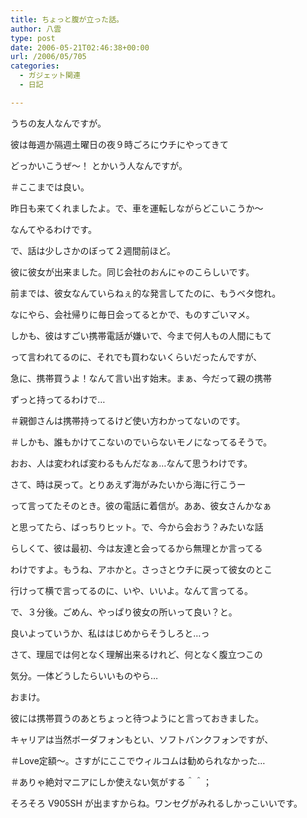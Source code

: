 ```yaml
---
title: ちょっと腹が立った話。
author: 八雲
type: post
date: 2006-05-21T02:46:38+00:00
url: /2006/05/705
categories:
  - ガジェット関連
  - 日記

---
```

うちの友人なんですが。
  
彼は毎週か隔週土曜日の夜９時ごろにウチにやってきて
  
どっかいこうぜ～！ とかいう人なんですが。
  
＃ここまでは良い。

昨日も来てくれましたよ。で、車を運転しながらどこいこうか～
  
なんてやるわけです。

で、話は少しさかのぼって２週間前ほど。
  
彼に彼女が出来ました。同じ会社のおんにゃのこらしいです。
  
前までは、彼女なんていらねぇ的な発言してたのに、もうベタ惚れ。
  
なにやら、会社帰りに毎日会ってるとかで、ものすごいマメ。
  
しかも、彼はすごい携帯電話が嫌いで、今まで何人もの人間にもて
  
って言われてるのに、それでも買わないくらいだったんですが、
  
急に、携帯買うよ！なんて言い出す始末。まぁ、今だって親の携帯
  
ずっと持ってるわけで…
  
＃親御さんは携帯持ってるけど使い方わかってないのです。
  
＃しかも、誰もかけてこないのでいらないモノになってるそうで。
  
おお、人は変われば変わるもんだなぁ…なんて思うわけです。

さて、時は戻って。とりあえず海がみたいから海に行こうー
  
って言ってたそのとき。彼の電話に着信が。ああ、彼女さんかなぁ
  
と思ってたら、ばっちりヒット。で、今から会おう？みたいな話
  
らしくて、彼は最初、今は友達と会ってるから無理とか言ってる
  
わけですよ。もうね、アホかと。さっさとウチに戻って彼女のとこ
  
行けって横で言ってるのに、いや、いいよ。なんて言ってる。
  
で、３分後。ごめん、やっぱり彼女の所いって良い？と。
  
良いよっていうか、私ははじめからそうしろと…っ

さて、理屈では何となく理解出来るけれど、何となく腹立つこの
  
気分。一体どうしたらいいものやら…

おまけ。
  
彼には携帯買うのあとちょっと待つようにと言っておきました。
  
キャリアは当然ボーダフォンもとい、ソフトバンクフォンですが、
  
＃Love定額～。さすがにここでウィルコムは勧められなかった…
  
＃ありゃ絶対マニアにしか使えない気がする＾＾；
  
そろそろ V905SH が出ますからね。ワンセグがみれるしかっこいいです。